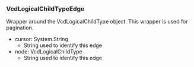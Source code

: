 ### VcdLogicalChildTypeEdge
Wrapper around the VcdLogicalChildType object. This wrapper is used for pagination.

- cursor: System.String
  - String used to identify this edge
- node: VcdLogicalChildType
  - String used to identify this edge
